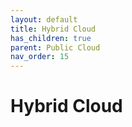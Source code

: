 ```yaml
---
layout: default
title: Hybrid Cloud
has_children: true
parent: Public Cloud
nav_order: 15
---
```


# Hybrid Cloud